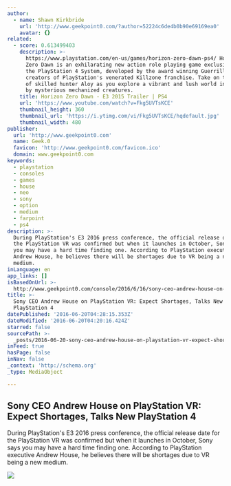 ```yaml
---
author:
  - name: Shawn Kirkbride
    url: 'http://www.geekpoint0.com/?author=52224c6de4b0b90e69169ea0'
    avatar: {}
related:
  - score: 0.613499403
    description: >-
      https://www.playstation.com/en-us/games/horizon-zero-dawn-ps4/ Horizon
      Zero Dawn is an exhilarating new action role playing game exclusively for
      the PlayStation 4 System, developed by the award winning Guerrilla Games,
      creators of PlayStation's venerated Killzone franchise. Take on the role
      of skilled hunter Aloy as you explore a vibrant and lush world inhabited
      by mysterious mechanized creatures.
    title: Horizon Zero Dawn - E3 2015 Trailer | PS4
    url: 'https://www.youtube.com/watch?v=Fkg5UVTsKCE'
    thumbnail_height: 360
    thumbnail_url: 'https://i.ytimg.com/vi/Fkg5UVTsKCE/hqdefault.jpg'
    thumbnail_width: 480
publisher:
  url: 'http://www.geekpoint0.com'
  name: Geek.0
  favicon: 'http://www.geekpoint0.com/favicon.ico'
  domain: www.geekpoint0.com
keywords:
  - playstation
  - consoles
  - games
  - house
  - neo
  - sony
  - option
  - medium
  - farpoint
  - ps4
description: >-
  During PlayStation's E3 2016 press conference, the official release date for
  the PlayStation VR was confirmed but when it launches in October, Sony says
  you may have a hard time finding one. According to PlayStation executive
  Andrew House, he believes there will be shortages due to VR being a new
  medium.
inLanguage: en
app_links: []
isBasedOnUrl: >-
  http://www.geekpoint0.com/console/2016/6/16/sony-ceo-andrew-house-on-playstation-vr-expect-shortages-talks-new-playstation-4
title: >-
  Sony CEO Andrew House on PlayStation VR: Expect Shortages, Talks New
  PlayStation 4
datePublished: '2016-06-20T04:28:15.353Z'
dateModified: '2016-06-20T04:20:16.424Z'
starred: false
sourcePath: >-
  _posts/2016-06-20-sony-ceo-andrew-house-on-playstation-vr-expect-shortages-t.md
inFeed: true
hasPage: false
inNav: false
_context: 'http://schema.org'
_type: MediaObject

---
```

<article style=""><h1>Sony CEO Andrew House on PlayStation VR: Expect Shortages, Talks New PlayStation 4</h1><p>During PlayStation's E3 2016 press conference, the official release date for the PlayStation VR was confirmed but when it launches in October, Sony says you may have a hard time finding one. According to PlayStation executive Andrew House, he believes there will be shortages due to VR being a new medium.</p><img src="http://static1.squarespace.com/static/54ee77a9e4b05efebc2c5984/54eeb422e4b021bc7efd0b5f/57630c5abe659492f03a17cd/1466109275835/playstation-vr.jpg?format=1000w" /></article>
